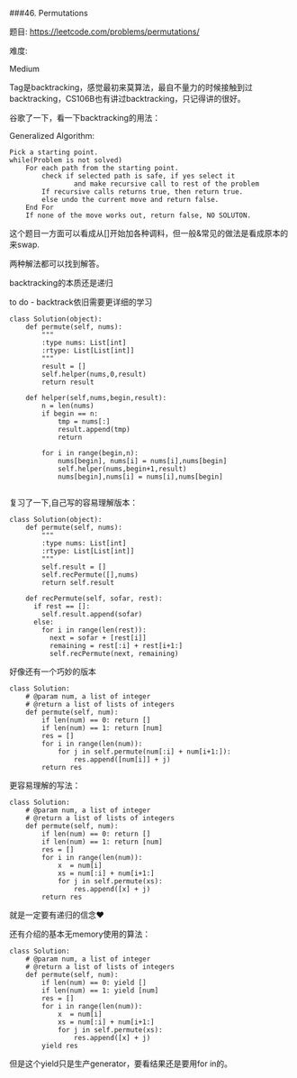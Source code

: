 ###46. Permutations

题目:
<https://leetcode.com/problems/permutations/>


难度:

Medium 


Tag是backtracking，感觉最初来莫算法，最自不量力的时候接触到过backtracking，CS106B也有讲过backtracking，只记得讲的很好。


谷歌了一下，看一下backtracking的用法：

Gen­er­al­ized Algorithm:



```
Pick a starting point.
while(Problem is not solved)
	For each path from the starting point.
		check if selected path is safe, if yes select it
                and make recursive call to rest of the problem
		If recursive calls returns true, then return true.
		else undo the current move and return false.
	End For
	If none of the move works out, return false, NO SOLUTON.
```

这个题目一方面可以看成从[]开始加各种调料，但一般&常见的做法是看成原本的来swap.

两种解法都可以找到解答。

backtracking的本质还是递归

to do - backtrack依旧需要更详细的学习


```
class Solution(object):
    def permute(self, nums):
        """
        :type nums: List[int]
        :rtype: List[List[int]]
        """
        result = []
        self.helper(nums,0,result)
        return result
    
    def helper(self,nums,begin,result):
        n = len(nums)
        if begin == n:
            tmp = nums[:]
            result.append(tmp)
            return
        
        for i in range(begin,n):
            nums[begin], nums[i] = nums[i],nums[begin]
            self.helper(nums,begin+1,result)
            nums[begin],nums[i] = nums[i],nums[begin]
     
```


复习了一下,自己写的容易理解版本：

```
class Solution(object):
    def permute(self, nums):
        """
        :type nums: List[int]
        :rtype: List[List[int]]
        """
        self.result = []
        self.recPermute([],nums)
        return self.result

    def recPermute(self, sofar, rest):
      if rest == []:
        self.result.append(sofar)
      else:
        for i in range(len(rest)):
          next = sofar + [rest[i]]
          remaining = rest[:i] + rest[i+1:]
          self.recPermute(next, remaining)
```



好像还有一个巧妙的版本


```
class Solution:
    # @param num, a list of integer
    # @return a list of lists of integers
    def permute(self, num):
        if len(num) == 0: return []
        if len(num) == 1: return [num]
        res = []
        for i in range(len(num)):
            for j in self.permute(num[:i] + num[i+1:]):
                res.append([num[i]] + j)
        return res
```


更容易理解的写法：


```
class Solution:
    # @param num, a list of integer
    # @return a list of lists of integers
    def permute(self, num):
        if len(num) == 0: return []
        if len(num) == 1: return [num]
        res = []
        for i in range(len(num)):
            x  = num[i]
            xs = num[:i] + num[i+1:]             
            for j in self.permute(xs):
                res.append([x] + j)
        return res

```

就是一定要有递归的信念❤️



还有介绍的基本无memory使用的算法：


```
class Solution:
    # @param num, a list of integer
    # @return a list of lists of integers
    def permute(self, num):
        if len(num) == 0: yield []
        if len(num) == 1: yield [num]
        res = []
        for i in range(len(num)):
            x  = num[i]
            xs = num[:i] + num[i+1:]             
            for j in self.permute(xs):
                res.append([x] + j)
        yield res

```

但是这个yield只是生产generator，要看结果还是要用for in的。





